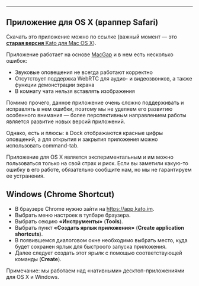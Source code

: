 ***

## Приложение для OS X (враппер Safari)

Скачать это приложение можно по ссылке (важный момент — это [**старая версия** Kato для Mac OS X](http://labs.kato.im/Kato.pkg)).

Приложение работает на основе [MacGap](https://github.com/MacGapProject/MacGap1) и в нем есть несколько ошибок:

- Звуковые оповещения не всегда работают корректно
- Отсутствует поддержка WebRTC для аудио- и видеозвонков, а также функции демонстрации экрана
- В комнату чата нельзя вставлять изображения

<!-- - Также нельзя пользоваться [Kato Roll](articles/ru/general/cheatsheet#kato-roll) -->

Помимо прочего, данное приложение очень сложно поддерживать и исправлять в нем ошибки, поэтому мы не уделяем его развитию особенного внимания — более перспективным направлением работы является развитие новых версий приложений.

Однако, есть и плюсы: в Dock отображаются красные цифры оповщений, а для открытия и закрытия приложения можно использовать command-tab.

Приложение для OS X является экспериментальным и им можно пользоваться только на свой страх и риск. Если вы заметили какую-то ошибку в его работе, обязательно сообщите нам, но мы не гарантируем ее устранения.

## Windows (Chrome Shortcut)

 - В браузере Chrome нужно зайти на https://app.kato.im.
 - Выбрать меню настроек в тулбаре браузера.
 - Выбрать секцию **«Инструменты»** (**Tools**).
 - Выбрать пункт **«Создать ярлык приложения»** (**Create application shortcuts**).
 - В появившемся диалоговом окне необходимо выбрать место, куда будет сохранен ярлык для быстроого запуска приложения. 
 - Далее следует создать этот ярылк с помощью соответствующей команды (**Create**).

Примечание: мы работаем над «нативными» десктоп-приложениями для OS X и Windows. 
